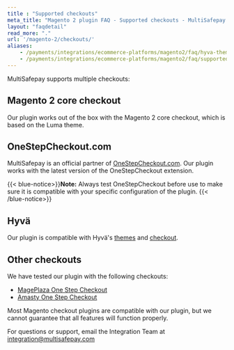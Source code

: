 ```yaml
---
title : "Supported checkouts"
meta_title: "Magento 2 plugin FAQ - Supported checkouts - MultiSafepay Docs"
layout: "faqdetail"
read_more: "."
url: '/magento-2/checkouts/'
aliases:
    - /payments/integrations/ecommerce-platforms/magento2/faq/hyva-themes-checkout/
    - /payments/integrations/ecommerce-platforms/magento2/faq/supported-magento2-checkouts/
---
```


MultiSafepay supports multiple checkouts:

## Magento 2 core checkout  

Our plugin works out of the box with the Magento 2 core checkout, which is based on the Luma theme.

## OneStepCheckout.com  

MultiSafepay is an official partner of [OneStepCheckout.com](https://www.onestepcheckout.com/). Our plugin works with the latest version of the OneStepCheckout extension. 

{{< blue-notice>}}**Note:** Always test OneStepCheckout before use to make sure it is compatible with your specific configuration of the plugin. {{< /blue-notice>}}

## Hyvä  

Our plugin is compatible with Hyvä's [themes](https://hyva.io/hyva-themes-license.html) and [checkout](https://hyva.io/hyva-checkout.html). 

## Other checkouts  

We have tested our plugin with the following checkouts:

- [MagePlaza One Step Checkout](https://www.mageplaza.com/magento-2-one-step-checkout-extension)
- [Amasty One Step Checkout](https://amasty.com/one-step-checkout-for-magento-2.html)

Most Magento checkout plugins are compatible with our plugin, but we cannot guarantee that all features will function properly.

For questions or support, email the Integration Team at [integration@multisafepay.com](mailto:integration@multisafepay.com)
